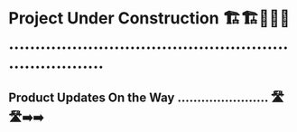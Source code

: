 # Project Under Construction 🏗️🏗️🚧🚧🚧 .......................................................................

## Product Updates On the Way ....................... 🛣️🛣️➡️➡️











